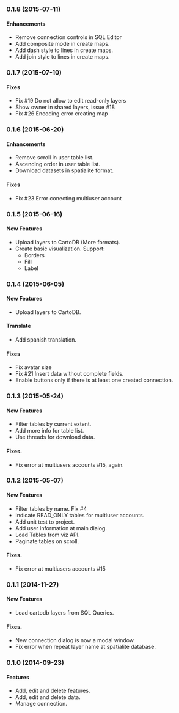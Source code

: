 <a name="0.1.8"></a>
### 0.1.8 (2015-07-11)

#### Enhancements

* Remove connection controls in SQL Editor
* Add composite mode in create maps.
* Add dash style to lines in create maps.
* Add join style to lines in create maps.

<a name="0.1.7"></a>
### 0.1.7 (2015-07-10)

#### Fixes

* Fix #19 Do not allow to edit read-only layers
* Show owner in shared layers, issue #18
* Fix #26 Encoding error creating map


<a name="0.1.6"></a>
### 0.1.6 (2015-06-20)

#### Enhancements

* Remove scroll in user table list.
* Ascending order in user table list.
* Download datasets in spatialite format.

#### Fixes

* Fix #23 Error conecting multiuser account

<a name="0.1.5"></a>
### 0.1.5 (2015-06-16)

#### New Features

* Upload layers to CartoDB (More formats).
* Create basic visualization. Support:
  * Borders
  * Fill
  * Label

<a name="0.1.4"></a>
### 0.1.4 (2015-06-05)

#### New Features

* Upload layers to CartoDB.

#### Translate

* Add spanish translation.

#### Fixes

* Fix avatar size
* Fix #21 Insert data without complete fields.
* Enable buttons only if there is at least one created connection.

<a name="0.1.3"></a>
### 0.1.3 (2015-05-24)

#### New Features

* Filter tables by current extent.
* Add more info for table list.
* Use threads for download data.

#### Fixes.

* Fix error at multiusers accounts #15, again.

<a name="0.1.2"></a>
### 0.1.2 (2015-05-07)

#### New Features

* Filter tables by name. Fix #4
* Indicate READ_ONLY tables for multiuser accounts.
* Add unit test to project.
* Add user information at main dialog.
* Load Tables from viz API.
* Paginate tables on scroll.

#### Fixes.

* Fix error at multiusers accounts #15

<a name="0.1.1"></a>
### 0.1.1 (2014-11-27)

#### New Features

* Load cartodb layers from SQL Queries.

#### Fixes.

* New connection dialog is now a modal window.
* Fix error when repeat layer name at spatialite database.

<a name="0.1.0"></a>
### 0.1.0 (2014-09-23)

#### Features

* Add, edit and delete features.
* Add, edit and delete data.
* Manage connection.
